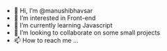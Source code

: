 - 👋 Hi, I’m @manushibhavsar
- 👀 I’m interested in Front-end
- 🌱 I’m currently learning Javascript
- 💞️ I’m looking to collaborate on some small projects
- 📫 How to reach me ...

<!---
manushibhavsar/manushibhavsar is a ✨ special ✨ repository because its `README.md` (this file) appears on your GitHub profile.
You can click the Preview link to take a look at your changes.
--->
